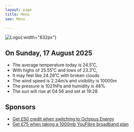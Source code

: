 ```yaml
---
layout: page
title: Menu
seo: Menu

---
```


![Logo](/images/logo.jpg){:width="832px"}

<!-- weather_marker starts -->
## On Sunday, 17 August 2025

- The average temperature today is 24.5˚C,
- With highs of 25.55˚C and lows of 23.3˚C,
- It may feel like 24.26˚C with broken clouds
- The wind speed is 2.24m/s and visibility is 10000m
- The pressure is 1021hPa and humidity is 48%
- The sun will rise at 04:56 and set at 19:28

<!-- weather_marker ends -->

## Sponsors

- [Get £50 credit when switching to Octopus Energy](https://bit.ly/3oD1nnS)
- [Get £75 when taking a 1000mb YouFibre broadband plan](https://aklam.io/91zWhU?)
